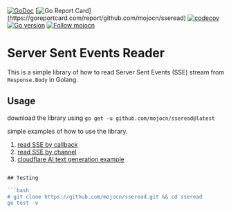 [![GoDoc](https://pkg.go.dev/badge/github.com/mojocn/sseread?status.svg)](https://pkg.go.dev/github.com/mojocn/sseread?tab=doc)
[![Go Report Card](https://goreportcard.com/badge/github.com/mojocn/sseread?)](https://goreportcard.com/report/github.com/mojocn/sseread)
[![codecov](https://codecov.io/gh/mojocn/sseread/graph/badge.svg?token=3UC1L5K4LY)](https://codecov.io/gh/mojocn/sseread)
[![Go version](https://img.shields.io/github/go-mod/go-version/mojocn/sseread.svg)](https://github.com/mojocn/sseread)
[![Follow mojocn](https://img.shields.io/github/followers/mojocn?label=Follow&style=social)](https://github.com/mojocn)


# Server Sent Events Reader

This is a simple library of how to read Server Sent Events (SSE) stream from `Response.Body` in Golang.


## Usage
download the library using
`go get -u github.com/mojocn/sseread@latest`

simple examples of how to use the library.

1. [read SSE by callback](https://pkg.go.dev/github.com/mojocn/sseread#example-Read) 
2. [read SSE by channel](https://pkg.go.dev/github.com/mojocn/sseread#example-ReadCh)
3. [cloudflare AI text generation example](cloudflare_ai_test.go)

```go

## Testing

```bash
# git clone https://github.com/mojocn/sseread.git && cd sseread
go test -v
```





